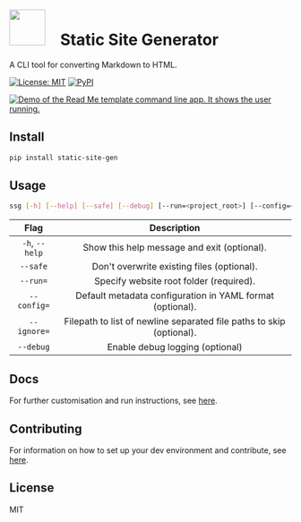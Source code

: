 <!-- Update this link with your own project logo -->
# <img src="logo.png" style="width:64px;padding-right:20px;margin-bottom:-8px;"> Static Site Generator
 A CLI tool for converting Markdown to HTML.

<!-- Find new badges at https://shields.io/badges -->
[![License: MIT](https://img.shields.io/badge/License-MIT-yellow.svg)](https://opensource.org/licenses/MIT)
[![PyPI](https://img.shields.io/pypi/v/static-site-gen)](https://pypi.org/project/static-site-gen/)

[![Demo of the Read Me template command line app. It shows the user running.](demo.gif)](https://raw.githubusercontent.com/Cutwell/static-site-generator/main/demo.gif)

## Install

```sh
pip install static-site-gen
```

## Usage

```sh
ssg [-h] [--help] [--safe] [--debug] [--run=<project_root>] [--config=<config.toml>] [--ignore=<.ssgignore>]
```

|Flag|Description|
|:---:|:---:|
|`-h`, `--help`|Show this help message and exit (optional).|
|`--safe`|Don't overwrite existing files (optional).|
|`--run=`|Specify website root folder (required).|
|`--config=`|Default metadata configuration in YAML format (optional).|
|`--ignore=`|Filepath to list of newline separated file paths to skip (optional).|
|`--debug`|Enable debug logging (optional)|

## Docs

For further customisation and run instructions, see [here](./docs/index.md).

## Contributing

For information on how to set up your dev environment and contribute, see [here](.github/CONTRIBUTING.md).

## License

MIT

